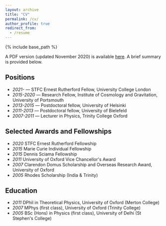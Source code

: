 ```yaml
---
layout: archive
title: "CV"
permalink: /cv/
author_profile: true
redirect_from:
  - /resume
---
```


{% include base_path %}

A PDF version (updated November 2020) is available [here](https://github.com/seshnadathur/seshnadathur.github.io/blob/master/files/Nadathur_CV.pdf). A brief summary is provided below.

Positions
------
* *2021-* &mdash; STFC Ernest Rutherford Fellow, University College London
* *2015-2020* &mdash; Research Fellow, Institute of Cosmology and Gravitation, University of Portsmouth
* *2013-2015* &mdash; Postdoctoral fellow, University of Helsinki
* *2011-2013* &mdash; Postdoctoral fellow, University of Bielefeld
* *2007-2011* &mdash; Lecturer in Physics, Trinity College Oxford

Selected Awards and Fellowships
------
* *2020* STFC Ernest Rutherford Fellowship
* *2015* Marie Curie Individual Fellowship
* *2015* Dennis Sciama Fellowship
* *2011* University of Oxford Vice Chancellor's Award
* *2007* Clarendon Domus Scholarship and Overseas Research Award, University of Oxford
* *2005* Rhodes Scholarship (India & Trinity)

Education
------
* *2011* DPhil in Theoretical Physics, University of Oxford (Merton College)
* *2007* MPhys (first class), University of Oxford (Trinity College)
* *2005* BSc (Hons) in Physics (first class), University of Delhi (St Stephen's College)
